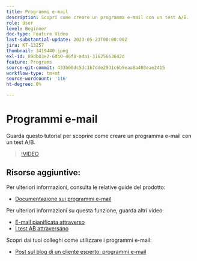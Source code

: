 ```yaml
---
title: Programmi e-mail
description: Scopri come creare un programma e-mail con un test A/B.
role: User
level: Beginner
doc-type: Feature Video
last-substantial-update: 2023-05-23T00:00:00Z
jira: KT-13257
thumbnail: 3419440.jpeg
exl-id: 89db03e2-6db0-46f8-ada1-31625663642d
feature: Programs
source-git-commit: 433b00dc5dc1b7dde2931c6b9eaa8a403eae2415
workflow-type: tm+mt
source-wordcount: '116'
ht-degree: 0%

---
```


# Programmi e-mail

Guarda questo tutorial per scoprire come creare un programma e-mail con un test A/B.

>[!VIDEO](https://video.tv.adobe.com/v/3419440/?learn=on)


## Risorse aggiuntive:

Per ulteriori informazioni, consulta le relative guide del prodotto:
* [Documentazione sui programmi e-mail](https://experienceleague.adobe.com/docs/marketo/using/product-docs/email-marketing/email-programs/creating-an-email-program/understanding-email-programs.html?lang=en)

Per ulteriori informazioni su questa funzione, guarda altri video:
* [E-mail pianificata attraverso](https://experienceleague.adobe.com/docs/marketo-learn/tutorials/email-marketing/scheduled-email-watch.html?lang=en)
* [I test AB attraversano](https://experienceleague.adobe.com/docs/marketo-learn/tutorials/email-marketing/ab-testing-watch.html?lang=en)

Scopri dai tuoi colleghi come utilizzare i programmi e-mail:
* [Post sul blog di un cliente esperto: programmi e-mail](https://nation.marketo.com/t5/product-blogs/marketo-success-series-email-programs/ba-p/304968)
